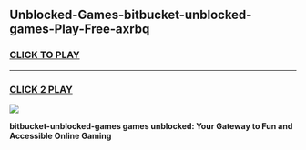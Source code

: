 
## Unblocked-Games-bitbucket-unblocked-games-Play-Free-axrbq
<h3>
<a href="https://premium76.site?title=bitbucket-unblocked-games&ref=18A1">CLICK TO PLAY</a></h3>
<hr>

<h3>
<a href="https://premium76.site?title=bitbucket-unblocked-games&ref=18A1">CLICK 2 PLAY</a>
  
</h3>

<a href="https://premium76.site?title=bitbucket-unblocked-games&ref=18A1"><img src="https://clearcache.store/games.png"></a>


**bitbucket-unblocked-games games unblocked: Your Gateway to Fun and Accessible Online Gaming**
